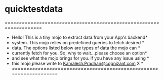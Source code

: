 # quicktestdata
*===================================================================*
* Hello! This is a tiny mojo to extract data from your App's backend*
* system. This mojo relies on predefined queries to fetch desired   *
* data. The options listed below are types of data the mojo can     *
* currently fetch for you. So, why to wait...please choose an option*
* and see what the mojo brings for you. If you have any issue using *
* this mojo,please write to Kamalesh.Pradhan@cognizant.com X        *
*===================================================================*
